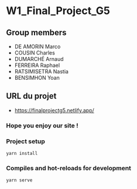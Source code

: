 # W1_Final_Project_G5

## Group members

- DE AMORIN Marco
- COUSIN Charles
- DUMARCHÉ Arnaud
- FERREIRA Raphael
- RATSIMISETRA Nastia
- BENSIMHON Yoan

## URL du projet

- https://finalprojectg5.netlify.app/

### Hope you enjoy our site !

### Project setup

```
yarn install
```

### Compiles and hot-reloads for development

```
yarn serve
```

